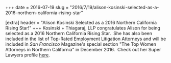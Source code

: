 +++
date = 2016-07-19
slug = "2016/7/19/alison-kosinski-selected-as-a-2016-northern-california-rising-star"

[extra]
header = "Alison Kosinski Selected as a 2016 Northern California Rising Star!"
+++
Kosinski + Thiagaraj, LLP congratulates Alison for being selected as a 2016 Northern California Rising Star.  She has also been included in the list of Top-Rated Employment Litigation Attorneys and will be included in _San Francisco_ Magazine's special section "The Top Women Attorneys in Northern California" in December 2016.  Check out her Super Lawyers profile [here](http://profiles.superlawyers.com/california-northern/san-francisco/lawyer/alison-l-kosinski/4001d69e-cb89-460c-8e8f-abbcfd49853d.html).

